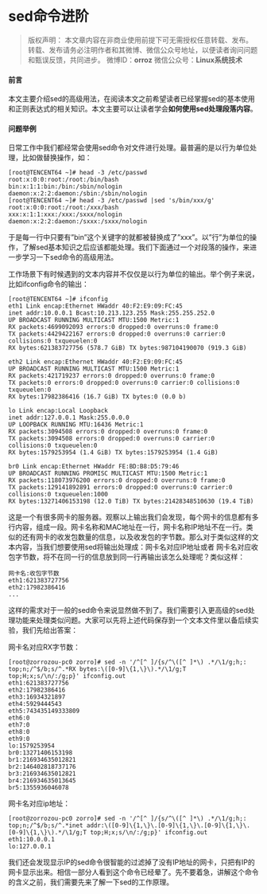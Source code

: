 # sed命令进阶

> 版权声明： 本文章内容在非商业使用前提下可无需授权任意转载、发布。
> 转载、发布请务必注明作者和其微博、微信公众号地址，以便读者询问问题和甄误反馈，共同进步。
> 微博ID：**orroz**
> 微信公众号：**Linux系统技术**

#### 前言

本文主要介绍sed的高级用法，在阅读本文之前希望读者已经掌握sed的基本使用和正则表达式的相关知识。本文主要可以让读者学会**如何使用sed处理段落内容**。

#### 问题举例

日常工作中我们都经常会使用sed命令对文件进行处理。最普遍的是以行为单位处理，比如做替换操作，如：
```
[root@TENCENT64 ~]# head -3 /etc/passwd
root:x:0:0:root:/root:/bin/bash
bin:x:1:1:bin:/bin:/sbin/nologin
daemon:x:2:2:daemon:/sbin:/sbin/nologin
[root@TENCENT64 ~]# head -3 /etc/passwd |sed 's/bin/xxx/g'
root:x:0:0:root:/root:/xxx/bash
xxx:x:1:1:xxx:/xxx:/sxxx/nologin
daemon:x:2:2:daemon:/sxxx:/sxxx/nologin
```

于是每一行中只要有”bin”这个关键字的就都被替换成了”xxx”。以”行”为单位的操作，了解sed基本知识之后应该都能处理。我们下面通过一个对段落的操作，来进一步学习一下sed命令的高级用法。

工作场景下有时候遇到的文本内容并不仅仅是以行为单位的输出。举个例子来说，比如ifconfig命令的输出：
```
[root@TENCENT64 ~]# ifconfig
eth1 Link encap:Ethernet HWaddr 40:F2:E9:09:FC:45
inet addr:10.0.0.1 Bcast:10.213.123.255 Mask:255.255.252.0
UP BROADCAST RUNNING MULTICAST MTU:1500 Metric:1
RX packets:4699092093 errors:0 dropped:0 overruns:0 frame:0
TX packets:4429422167 errors:0 dropped:0 overruns:0 carrier:0 collisions:0 txqueuelen:0
RX bytes:621383727756 (578.7 GiB) TX bytes:987104190070 (919.3 GiB)

eth2 Link encap:Ethernet HWaddr 40:F2:E9:09:FC:45
UP BROADCAST RUNNING MULTICAST MTU:1500 Metric:1
RX packets:421719237 errors:0 dropped:0 overruns:0 frame:0
TX packets:0 errors:0 dropped:0 overruns:0 carrier:0 collisions:0 txqueuelen:0
RX bytes:17982386416 (16.7 GiB) TX bytes:0 (0.0 b)

lo Link encap:Local Loopback
inet addr:127.0.0.1 Mask:255.0.0.0
UP LOOPBACK RUNNING MTU:16436 Metric:1
RX packets:3094508 errors:0 dropped:0 overruns:0 frame:0
TX packets:3094508 errors:0 dropped:0 overruns:0 carrier:0 collisions:0 txqueuelen:0
RX bytes:1579253954 (1.4 GiB) TX bytes:1579253954 (1.4 GiB)

br0 Link encap:Ethernet HWaddr FE:BD:B8:D5:79:46
UP BROADCAST RUNNING PROMISC MULTICAST MTU:1500 Metric:1
RX packets:118073976200 errors:0 dropped:0 overruns:0 frame:0
TX packets:129141892891 errors:0 dropped:0 overruns:0 carrier:0 collisions:0 txqueuelen:1000
RX bytes:13271406153198 (12.0 TiB) TX bytes:21428348510630 (19.4 TiB)
```
这是一个有很多网卡的服务器。观察以上输出我们会发现，每个网卡的信息都有多行内容，组成一段。网卡名称和MAC地址在一行，网卡名称IP地址不在一行。类似的还有网卡的收发包数量的信息，以及收发包的字节数。那么对于类似这样的文本内容，当我们想要使用sed将输出处理成：网卡名对应IP地址或者 网卡名对应收包字节数，将不在同一行的信息放到同一行再输出该怎么处理呢？类似这样：
```
网卡名:收包字节数
eth1:621383727756
eth2:17982386416
...
```
这样的需求对于一般的sed命令来说显然做不到了。我们需要引入更高级的sed处理功能来处理类似问题。大家可以先将上述代码保存到一个文本文件里以备后续实验，我们先给出答案：

网卡名对应RX字节数：
```
[root@zorrozou-pc0 zorro]# sed -n '/^[^ ]/{s/^\([^ ]*\) .*/\1/g;h;: top;n;/^$/b;s/^.*RX bytes:\([0-9]\{1,\}\).*/\1/g;T top;H;x;s/\n/:/g;p}' ifconfig.out
eth1:621383727756
eth2:17982386416
eth3:16934321897
eth4:5929444543
eth5:743435149333809
eth6:0
eth7:0
eth8:0
eth9:0
lo:1579253954
br0:13271406153198
br1:216934635012821
br2:146402818737176
br3:216934635012821
br4:216934635013645
br5:1355936046078
```
网卡名对应ip地址：
```
[root@zorrozou-pc0 zorro]# sed -n '/^[^ ]/{s/^\([^ ]*\) .*/\1/g;h;: top;n;/^$/b;s/^.*inet addr:\([0-9]\{1,\}\.[0-9]\{1,\}\.[0-9]\{1,\}\.[0-9]\{1,\}\).*/\1/g;T top;H;x;s/\n/:/g;p}' ifconfig.out
eth1:10.0.0.1
lo:127.0.0.1
```
我们还会发现显示IP的sed命令很智能的过滤掉了没有IP地址的网卡，只把有IP的网卡显示出来。相信一部分人看到这个命令已经晕了。先不要着急，讲解这个命令的含义之前，我们需要先来了解一下sed的工作原理。

